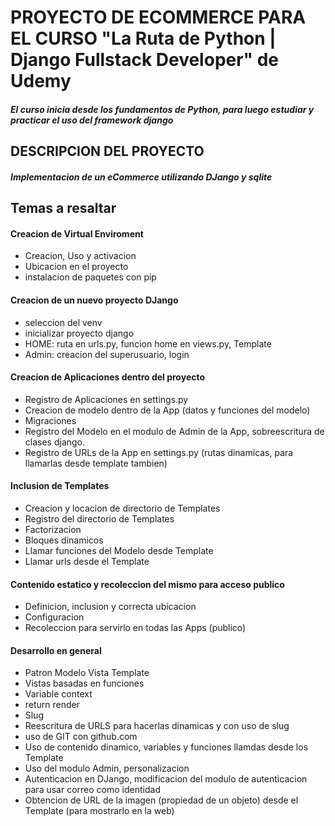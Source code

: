 # PROYECTO DE ECOMMERCE PARA EL CURSO "La Ruta de Python | Django Fullstack Developer" de Udemy
##### El curso inicia desde los fundamentos de Python, para luego estudiar y practicar el uso del framework django

## DESCRIPCION DEL PROYECTO

##### Implementacion de un eCommerce utilizando DJango y sqlite

## Temas a resaltar

#### **Creacion de Virtual Enviroment**
- Creacion, Uso y activacion
- Ubicacion en el proyecto
- instalacion de paquetes con pip

#### **Creacion de un nuevo proyecto DJango**
- seleccion del venv
- inicializar proyecto django
- HOME: ruta en urls.py, funcion home en views.py, Template
- Admin: creacion del superusuario, login

#### **Creacion de Aplicaciones dentro del proyecto**
- Registro de Aplicaciones en settings.py
- Creacion de modelo dentro de la App (datos y funciones del modelo)
- Migraciones
- Registro del Modelo en el modulo de Admin de la App, sobreescritura de clases django.
- Registro de URLs de la App en settings.py (rutas dinamicas, para llamarlas desde template tambien)

#### **Inclusion de Templates**
- Creacion y locacion de directorio de Templates
- Registro del directorio de Templates
- Factorizacion
- Bloques dinamicos
- Llamar funciones del Modelo desde Template
- Llamar urls desde el Template

#### **Contenido estatico y recoleccion del mismo para acceso publico**
- Definicion, inclusion y correcta ubicacion
- Configuracion
- Recoleccion para servirlo en todas las Apps (publico)

#### **Desarrollo en general**
- Patron Modelo Vista Template
- Vistas basadas en funciones
- Variable context
- return render
- Slug
- Reescritura de URLS para hacerlas dinamicas y con uso de slug
- uso de GIT con github.com
- Uso de contenido dinamico, variables y funciones llamdas desde los Template
- Uso del modulo Admin, personalizacion
- Autenticacion en DJango, modificacion del modulo de autenticacion para usar correo como identidad
- Obtencion de URL de la imagen (propiedad de un objeto) desde el Template (para mostrarlo en la web)

